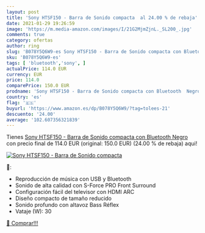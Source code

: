 ```yaml
---
layout: post
title: 'Sony HTSF150 - Barra de Sonido compacta  al 24.00 % de rebaja'
date: 2021-01-29 19:26:59
image: 'https://m.media-amazon.com/images/I/21G2MjmZjnL._SL200_.jpg'
comments: true
category: ofertas
author: ring
slug: 'B078Y5Q6W9-es Sony HTSF150 - Barra de Sonido compacta con Bluetooth Negro'
sku: 'B078Y5Q6W9-es'
tags: [ 'bluetooth','sony', ]
actualPrice: 114.0 EUR
currency: EUR
price: 114.0
comparePrice: 150.0 EUR
prodname: 'Sony HTSF150 - Barra de Sonido compacta con Bluetooth  Negro'
country: 'es'
flag: '🇪🇸'
buyurl: 'https://www.amazon.es/dp/B078Y5Q6W9/?tag=tolees-21'
descuento: '24.00'
average: '102.607356321839'
---
```


Tienes [Sony HTSF150 - Barra de Sonido compacta con Bluetooth  Negro](https://www.amazon.es/dp/B078Y5Q6W9/?tag=tolees-21) con precio final de  114.0 EUR (original: 150.0 EUR) (24.00 %  de rebaja) aqui!

[![Sony HTSF150 - Barra de Sonido compacta ](https://m.media-amazon.com/images/I/21G2MjmZjnL._SL200_.jpg)](https://www.amazon.es/dp/B078Y5Q6W9/?tag=tolees-21)

🔎:

- Reproducción de música con USB y Bluetooth
- Sonido de alta calidad con S-Force PRO Front Surround
- Configuración fácil del televisor con HDMI ARC
- Diseño compacto de tamaño reducido
- Sonido profundo con altavoz Bass Réflex
- Vataje (W): 30

[🛒 Comprar!!!](https://www.amazon.es/dp/B078Y5Q6W9/?tag=tolees-21)
